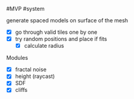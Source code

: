 #MVP
#system 

generate spaced models on surface of the mesh

- [x] go through valid tiles one by one
- [x] try random positions and place if fits
    - [x] calculate radius

Modules
- [x] fractal noise
- [x] height (raycast)
- [x] SDF
- [x] cliffs
